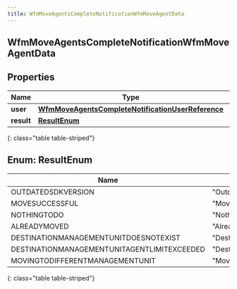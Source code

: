 ```yaml
---
title: WfmMoveAgentsCompleteNotificationWfmMoveAgentData
---
```

## WfmMoveAgentsCompleteNotificationWfmMoveAgentData


## Properties

| Name | Type | Description | Notes |
| ------------ | ------------- | ------------- | ------------- |
| **user** | [**WfmMoveAgentsCompleteNotificationUserReference**](WfmMoveAgentsCompleteNotificationUserReference.html) |  |  [optional] |
| **result** | [**ResultEnum**](#ResultEnum) |  |  [optional] |
{: class="table table-striped"}


<a name="ResultEnum"></a>

## Enum: ResultEnum

| Name | Value |
| ---- | ----- |
| OUTDATEDSDKVERSION | &quot;OutdatedSdkVersion&quot; |
| MOVESUCCESSFUL | &quot;MoveSuccessful&quot; |
| NOTHINGTODO | &quot;NothingToDo&quot; |
| ALREADYMOVED | &quot;AlreadyMoved&quot; |
| DESTINATIONMANAGEMENTUNITDOESNOTEXIST | &quot;DestinationManagementUnitDoesNotExist&quot; |
| DESTINATIONMANAGEMENTUNITAGENTLIMITEXCEEDED | &quot;DestinationManagementUnitAgentLimitExceeded&quot; |
| MOVINGTODIFFERENTMANAGEMENTUNIT | &quot;MovingToDifferentManagementUnit&quot; |
{: class="table table-striped"}



